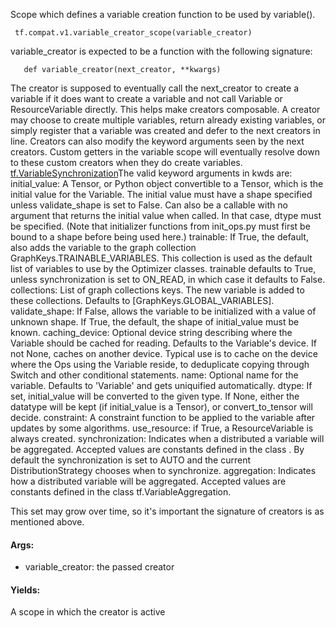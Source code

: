 Scope which defines a variable creation function to be used by variable().

```
 tf.compat.v1.variable_creator_scope(variable_creator)
```
variable_creator is expected to be a function with the following signature:

```
   def variable_creator(next_creator, **kwargs)
```
The creator is supposed to eventually call the next_creator to create a variable if it does want to create a variable and not call Variable or ResourceVariable directly. This helps make creators composable. A creator may choose to create multiple variables, return already existing variables, or simply register that a variable was created and defer to the next creators in line. Creators can also modify the keyword arguments seen by the next creators.
Custom getters in the variable scope will eventually resolve down to these custom creators when they do create variables.
[tf.VariableSynchronization](https://tensorflow.google.cn/api_docs/python/tf/VariableSynchronization)The valid keyword arguments in kwds are: initial_value: A Tensor, or Python object convertible to a Tensor, which is the initial value for the Variable. The initial value must have a shape specified unless validate_shape is set to False. Can also be a callable with no argument that returns the initial value when called. In that case, dtype must be specified. (Note that initializer functions from init_ops.py must first be bound to a shape before being used here.) trainable: If True, the default, also adds the variable to the graph collection GraphKeys.TRAINABLE_VARIABLES. This collection is used as the default list of variables to use by the Optimizer classes. trainable defaults to True, unless synchronization is set to ON_READ, in which case it defaults to False. collections: List of graph collections keys. The new variable is added to these collections. Defaults to [GraphKeys.GLOBAL_VARIABLES]. validate_shape: If False, allows the variable to be initialized with a value of unknown shape. If True, the default, the shape of initial_value must be known. caching_device: Optional device string describing where the Variable should be cached for reading. Defaults to the Variable's device. If not None, caches on another device. Typical use is to cache on the device where the Ops using the Variable reside, to deduplicate copying through Switch and other conditional statements. name: Optional name for the variable. Defaults to 'Variable' and gets uniquified automatically. dtype: If set, initial_value will be converted to the given type. If None, either the datatype will be kept (if initial_value is a Tensor), or convert_to_tensor will decide. constraint: A constraint function to be applied to the variable after updates by some algorithms. use_resource: if True, a ResourceVariable is always created. synchronization: Indicates when a distributed a variable will be aggregated. Accepted values are constants defined in the class . By default the synchronization is set to AUTO and the current DistributionStrategy chooses when to synchronize. aggregation: Indicates how a distributed variable will be aggregated. Accepted values are constants defined in the class tf.VariableAggregation.

This set may grow over time, so it's important the signature of creators is as mentioned above.
#### Args:
- variable_creator: the passed creator
#### Yields:
A scope in which the creator is active
